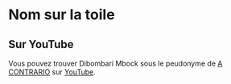 <!-- TITLE: Dibombari Mbock -->
<!-- SUBTITLE: A quick summary of Dibombari Mbock -->

# Nom sur la toile
## Sur YouTube
Vous pouvez trouver Dibombari Mbock sous le peudonyme de [A CONTRARIO](https://www.youtube.com/channel/UCnsbirb-5kLfP7DKWPExZmQ) sur [YouTube](http://youtube.com).